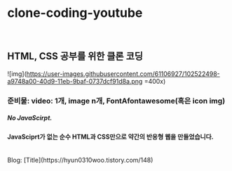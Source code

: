 # clone-coding-youtube

<br/>

## HTML, CSS 공부를 위한 클론 코딩



![img](https://user-images.githubusercontent.com/61106927/102522498-a9748a00-40d9-11eb-9baf-0737dcf91d8a.png =400x)

### 준비물: video: 1개, image n개, FontAfontawesome(혹은 icon img)

##### No JavaScirpt.

#### JavaSciprt가 없는 순수 HTML과 CSS만으로 약간의 반응형 웹을 만들었습니다.
<br/>
Blog: [Title](https://hyun0310woo.tistory.com/148)
